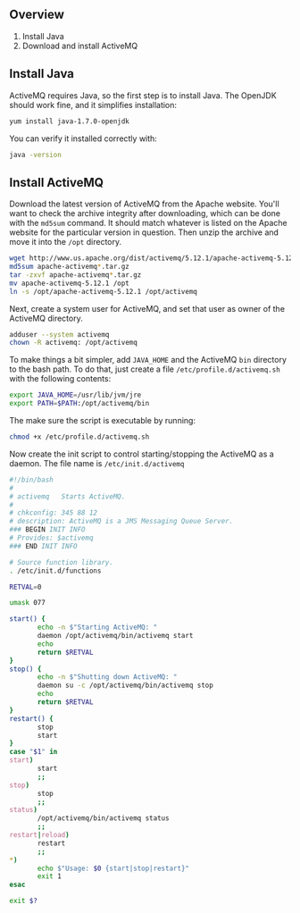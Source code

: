 ## Overview

1. Install Java
2. Download and install ActiveMQ

## Install Java

ActiveMQ requires Java, so the first step is to install Java. The OpenJDK should work
fine, and it simplifies installation:

```bash
yum install java-1.7.0-openjdk
```

You can verify it installed correctly with:

```bash
java -version
```

## Install ActiveMQ

Download the latest version of ActiveMQ from the Apache website. You'll want to check the archive
integrity after downloading, which can be done with the `md5sum` command. It should match whatever
is listed on the Apache website for the particular version in question. Then unzip the archive and 
move it into the `/opt` directory.


```bash
wget http://www.us.apache.org/dist/activemq/5.12.1/apache-activemq-5.12.1-bin.tar.gz
md5sum apache-activemq*.tar.gz
tar -zxvf apache-activemq*.tar.gz
mv apache-activemq-5.12.1 /opt
ln -s /opt/apache-activemq-5.12.1 /opt/activemq
```

Next, create a system user for ActiveMQ, and set that user as owner of the ActiveMQ directory.

```bash
adduser --system activemq
chown -R activemq: /opt/activemq
```

To make things a bit simpler, add `JAVA_HOME` and the ActiveMQ `bin` directory to
the bash path. To do that, just create a file `/etc/profile.d/activemq.sh` with 
the following contents:

```bash
export JAVA_HOME=/usr/lib/jvm/jre
export PATH=$PATH:/opt/activemq/bin
```

The make sure the script is executable by running:

```bash
chmod +x /etc/profile.d/activemq.sh
```

Now create the init script to control starting/stopping the ActiveMQ as a daemon.
The file name is `/etc/init.d/activemq`

```bash
#!/bin/bash
#
# activemq	 Starts ActiveMQ.
#
# chkconfig: 345 88 12
# description: ActiveMQ is a JMS Messaging Queue Server.
### BEGIN INIT INFO
# Provides: $activemq
### END INIT INFO

# Source function library.
. /etc/init.d/functions

RETVAL=0

umask 077

start() {
       echo -n $"Starting ActiveMQ: "
       daemon /opt/activemq/bin/activemq start
       echo
       return $RETVAL
}
stop() {
       echo -n $"Shutting down ActiveMQ: "
       daemon su -c /opt/activemq/bin/activemq stop
       echo
       return $RETVAL
}
restart() {
       stop
       start
}
case "$1" in
start)
       start
       ;;
stop)
       stop
       ;;
status)
       /opt/activemq/bin/activemq status
       ;;
restart|reload)
       restart
       ;;
*)
       echo $"Usage: $0 {start|stop|restart}"
       exit 1
esac

exit $?
```
